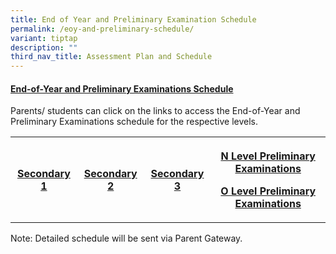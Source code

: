 ```yaml
---
title: End of Year and Preliminary Examination Schedule
permalink: /eoy-and-preliminary-schedule/
variant: tiptap
description: ""
third_nav_title: Assessment Plan and Schedule
---
```

<h4><strong><u>End-of-Year and Preliminary Examinations Schedule</u></strong></h4>
<p>Parents/ students can click on the links to access the End-of-Year and
Preliminary Examinations schedule for the respective levels.</p>
<table style="minWidth: 100px">
<colgroup>
<col>
<col>
<col>
<col>
</colgroup>
<tbody>
<tr>
<th rowspan="1" colspan="1">
<p><a href="/files/Assessment/2025_End_of_Year_Exam_Sec_1__Updated_6_Jun_.pdf" rel="noopener nofollow" target="_blank">Secondary 1</a>
</p>
</th>
<th rowspan="1" colspan="1">
<p><a href="/files/Assessment/2025_End_of_Year_Exam_Sec_2__Updated_7_Jun_.pdf" rel="noopener nofollow" target="_blank">Secondary 2</a>
</p>
</th>
<th rowspan="1" colspan="1">
<p><a href="/files/Assessment/2025_End_of_Year_Exam_Sec_3__Updated_6_Jun_.pdf" rel="noopener nofollow" target="_blank">Secondary 3</a>
</p>
</th>
<th rowspan="1" colspan="1">
<p><a href="/files/Assessment/2025_N_Level_Prelim_Exam_Timetable__Updared_6_Jun_.pdf" rel="noopener nofollow" target="_blank">N Level Preliminary Examinations</a>
</p>
<p><a href="/files/Assessment/2025_O_Level_Prelim_Exam_Timetable__Updated_7_Jun_.pdf" rel="noopener noreferrer nofollow" target="_blank">O Level Preliminary Examinations</a>
</p>
</th>
</tr>
</tbody>
</table>
<p>Note: Detailed schedule will be sent via Parent Gateway.</p>
<p></p>
